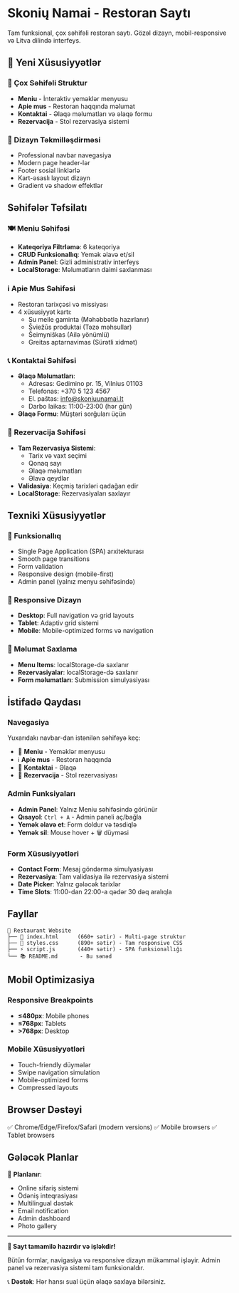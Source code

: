 # Skonių Namai - Restoran Saytı

Tam funksional, çox səhifəli restoran saytı. Gözəl dizayn, mobil-responsive və Litva dilində interfeys.

## 🎉 Yeni Xüsusiyyətlər

### 📄 Çox Səhifəli Struktur
- **Meniu** - İnteraktiv yeməklər menyusu
- **Apie mus** - Restoran haqqında məlumat
- **Kontaktai** - Əlaqə məlumatları və əlaqə formu
- **Rezervacija** - Stol rezervasiya sistemi

### 🎨 Dizayn Təkmilləşdirməsi
- Professional navbar navegasiya
- Modern page header-lər
- Footer sosial linklərlə
- Kart-əsaslı layout dizayn
- Gradient və shadow effektlər

## Səhifələr Təfsilatı

### 🍽️ Meniu Səhifəsi
- **Kateqoriya Filtrləmə**: 6 kateqoriya
- **CRUD Funksionallıq**: Yemək əlavə et/sil
- **Admin Panel**: Gizli administrativ interfeys
- **LocalStorage**: Məlumatların daimi saxlanması

### ℹ️ Apie Mus Səhifəsi
- Restoran tarixçəsi və missiyası
- 4 xüsusiyyət kartı:
  - Su meile gaminta (Məhəbbətlə hazırlanır)
  - Šviežūs produktai (Təzə məhsullar)
  - Šeimyniškas (Ailə yönümlü)
  - Greitas aptarnavimas (Sürətli xidmət)

### 📞 Kontaktai Səhifəsi
- **Əlaqə Məlumatları**:
  - Adresas: Gedimino pr. 15, Vilnius 01103
  - Telefonas: +370 5 123 4567
  - El. paštas: info@skoniuunamai.lt
  - Darbo laikas: 11:00-23:00 (hər gün)
- **Əlaqə Formu**: Müştəri sorğuları üçün

### 📅 Rezervacija Səhifəsi
- **Tam Rezervasiya Sistemi**:
  - Tarix və vaxt seçimi
  - Qonaq sayı
  - Əlaqə məlumatları
  - Əlavə qeydlər
- **Validasiya**: Keçmiş tarixləri qadağan edir
- **LocalStorage**: Rezervasiyaları saxlayır

## Texniki Xüsusiyyətlər

### 🚀 Funksionallıq
- Single Page Application (SPA) arxitekturası
- Smooth page transitions
- Form validation
- Responsive design (mobile-first)
- Admin panel (yalnız menyu səhifəsində)

### 📱 Responsive Dizayn
- **Desktop**: Full navigation və grid layouts
- **Tablet**: Adaptiv grid sistemi
- **Mobile**: Mobile-optimized forms və navigation

### 💾 Məlumat Saxlama
- **Menu Items**: localStorage-də saxlanır
- **Rezervasiyalar**: localStorage-də saxlanır
- **Form məlumatları**: Submission simulyasiyası

## İstifadə Qaydası

### Navegasiya
Yuxarıdakı navbar-dan istənilən səhifəyə keç:
- 📖 **Meniu** - Yeməklər menyusu
- ℹ️ **Apie mus** - Restoran haqqında
- 📍 **Kontaktai** - Əlaqə
- 📅 **Rezervacija** - Stol rezervasiyası

### Admin Funksiyaları
- **Admin Panel**: Yalnız Meniu səhifəsində görünür
- **Qısayol**: `Ctrl + A` - Admin paneli aç/bağla
- **Yemək əlavə et**: Form doldur və təsdiqlə
- **Yemək sil**: Mouse hover + 🗑️ düyməsi

### Form Xüsusiyyətləri
- **Contact Form**: Mesaj göndərmə simulyasiyası
- **Rezervasiya**: Tam validasiya ilə rezervasiya sistemi
- **Date Picker**: Yalnız gələcək tarixlər
- **Time Slots**: 11:00-dan 22:00-a qədər 30 dəq aralıqla

## Fayllar

```
📁 Restaurant Website
├── 📄 index.html      (660+ sətir) - Multi-page struktur
├── 🎨 styles.css      (890+ sətir) - Tam responsive CSS
├── ⚡ script.js       (440+ sətir) - SPA funksionallığı
└── 📚 README.md       - Bu sənəd
```

## Mobil Optimizasiya

### Responsive Breakpoints
- **≤480px**: Mobile phones
- **≤768px**: Tablets
- **>768px**: Desktop

### Mobile Xüsusiyyətləri
- Touch-friendly düymələr
- Swipe navigation simulation
- Mobile-optimized forms
- Compressed layouts

## Browser Dəstəyi

✅ Chrome/Edge/Firefox/Safari (modern versions)
✅ Mobile browsers
✅ Tablet browsers

## Gələcək Planlar

🔄 **Planlanır**:
- Online sifariş sistemi
- Ödəniş inteqrasiyası
- Multilingual dəstək
- Email notification
- Admin dashboard
- Photo gallery

---

**🚀 Sayt tamamilə hazırdır və işləkdir!**

Bütün formlar, navigasiya və responsive dizayn mükəmməl işləyir. Admin panel və rezervasiya sistemi tam funksionaldır.

📞 **Dəstək**: Hər hansı sual üçün əlaqə saxlaya bilərsiniz. 